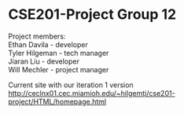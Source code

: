 # CSE201-Project Group 12  <br/>

Project members: <br/>
Ethan Davila - developer  <br/>
Tyler Hilgeman - tech manager  <br/>
Jiaran Liu - developer  <br/>
Will Mechler - project manager  <br/>

Current site with our iteration 1 version  <br/>
http://ceclnx01.cec.miamioh.edu/~hilgemtj/cse201-project/HTML/homepage.html
